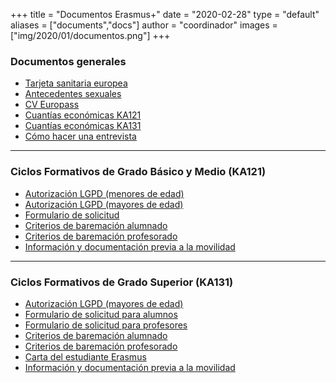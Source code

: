 +++
title = "Documentos Erasmus+"
date = "2020-02-28"
type = "default"
aliases = ["documents","docs"]
author = "coordinador"
images = ["img/2020/01/documentos.png"]
+++

### Documentos generales
- [Tarjeta sanitaria europea](https://w6.seg-social.es/solTse/jsp/Entrada.jsp)
- [Antecedentes sexuales](https://sede.mjusticia.gob.es/cs/Satellite/Sede/es/tramites/certificado-registro-central)
- [CV Europass](https://europass.cedefop.europa.eu/es)
- [Cuantías económicas KA121](/docs/cuantias/CuantiasEconomicasKA102.pdf)
- [Cuantías económicas KA131](/docs/cuantias/CuantiasEconomicasKA131.pdf)
- [Cómo hacer una entrevista](https://www.monster.es/orientacion-laboral/articulo/como-hacer-una-entrevista-perfecta)
---

### Ciclos Formativos de Grado Básico y Medio (KA121) 
- [Autorización LGPD (menores de edad)](/docs/docska121/AutorLGPDMenores.pdf)
- [Autorización LGPD (mayores de edad)](/docs/docska121/AutorLGPDMayores.pdf)
- [Formulario de solicitud](/docs/docska121/SolicitudKA121.pdf)
- [Criterios de baremación alumnado](/docs/docska121/BaremacionKA121.pdf)
- [Criterios de baremación profesorado](/docs/docsestanciasprof/baremaciondocenteka121.pdf)
- [Información y documentación previa a la movilidad](/docs/docska121/InfPreviaKA102.pdf)
---

### Ciclos Formativos de Grado Superior (KA131) 
- [Autorización LGPD (mayores de edad)](/docs/docska131/AutorLGPDMayores.pdf)
- [Formulario de solicitud para alumnos](/docs/docska131/SolicitudKA131.pdf)
- [Formulario de solicitud para profesores](/docs/docsestanciasprof/solicitudestanciasprofka131.pdf)
- [Criterios de baremación alumnado](/docs/docska131/BaremacionKA131.pdf)
- [Criterios de baremación profesorado](/docs/docsestanciasprof/baremaciondocenteka131.pdf)
- [Carta del estudiante Erasmus](/docs/docska131/CartaEstudianteErasmus.pdf)
- [Información y documentación previa a la movilidad](/docs/docska131/InfPreviaKA131.pdf)

